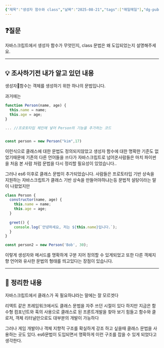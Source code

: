 ```yaml
---
{"제목":"생성자 함수와 class","날짜":"2025-08-21","tags":["매일메일"],"dg-publish":true,"permalink":"/매일메일/25년8월/생성자 함수와 class/","dgPassFrontmatter":true,"created":"2025-08-21T17:25:50.492+09:00","updated":"2025-08-21T17:43:26.447+09:00"}
---
```


## ❓질문

자바스크립트에서 생성자 함수가 무엇인지, class 문법은 왜 도입되었는지 설명해주세요.

---
## 💡 조사하기전 내가 알고 있던 내용

생성자함수는 객체를 생성하기 위한 하나의 문법입니다.

과거에는

```js
function Person(name, age) {
  this.name = name;
  this.age = age;
}

... //프로토타입 체인에 넣어 Person의 기능을 추가하는 코드


const person = new Person("kim",17) 
```

이런식으로 클래스에 대한 문법도 정의되지않았고 생성자 함수에 대한 명확한 기준도 없었기때문에 기존의 다른 언어들을 쓰다가 자바스크립트로 넘어온사람들은 마치 파이썬을 처음 본 사람 처럼 문법을 다시 정리할 필요성이 있었습니다..

그러나 es6 이후로 클래스 문법이 추가되었습니다.
사람들은 프로토타입 기반 상속을 지원하는 자바스크립트가 클래스 기반 상속을 만들어야하냐는등 문법적 설탕이라는 말이 나왔었지만

```js
class Person {
  constructor(name, age) {
    this.name = name;
    this.age = age;
  }
  
  greet() {
    console.log(`안녕하세요, 저는 ${this.name}입니다.`);
  }
}

const person2 = new Person('Bob', 30);
```

이렇게 생성자와 메서드를 명확하게 구분 지어 정의할 수 있게되었고 또한 다른 객체지향 언어와 유사한 문법의 형태를 띄고있다는 장점이 있습니다. 

---
## 🏫 정리한 내용

자바스크립트에서 클래스가 꼭 필요하냐라는 말에는 잘 모르겟다

리액트 같은 프레임워크에서도 클래스 문법을 자주 쓰던 시절이 있다 하지만 지금은 함수형 컴포넌트와 훅의 사용으로 클래스로 된 프론트개발을 찾아 보기 힘들고
함수와 클로저, 객체 리터널만으로도 대부분의 개발이 가능하다

그러나 게임 개발이나 객체 지향적 구조를 확실하게 강조 하고 싶을때 클래스 문법을 사용하는 곳도 있다.
es6문법이 도입되면서 명확하게 이런 구조를 잡을 수 있게 되었다고 생각한다.
